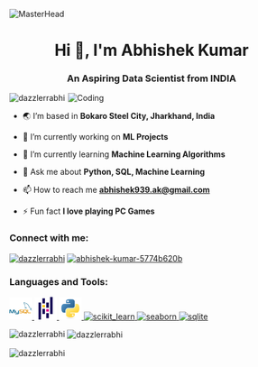 ![MasterHead](https://media.licdn.com/dms/image/C4D12AQESj72-s5gEKg/article-cover_image-shrink_600_2000/0/1626753867110?e=2147483647&v=beta&t=Kf7YAuwZtyCGYLNch-Mgc5eOC-7h7uL_dnBAIgsAFRQ)
<h1 align="center">Hi 👋, I'm Abhishek Kumar</h1>
<h3 align="center">An Aspiring Data Scientist from INDIA</h3>
<img align="right" alt="Coding" width="400" src="https://miro.medium.com/max/1670/1*ZSVmWGcc1weENb0ShawWxw.gif">

<p align="left"> <img src="https://komarev.com/ghpvc/?username=dazzlerrabhi&label=Profile%20views&color=0e75b6&style=flat" alt="dazzlerrabhi" /> </p>

- 🌏 I’m based in **Bokaro Steel City, Jharkhand, India**

- 🔭 I’m currently working on **ML Projects**

- 🌱 I’m currently learning **Machine Learning Algorithms**

- 💬 Ask me about **Python, SQL, Machine Learning**

- 📫 How to reach me **abhishek939.ak@gmail.com**

- ⚡ Fun fact **I love playing PC Games**

<h3 align="left">Connect with me:</h3>
<p align="left">
<a href="https://twitter.com/dazzlerrabhi" target="blank"><img align="center" src="https://raw.githubusercontent.com/rahuldkjain/github-profile-readme-generator/master/src/images/icons/Social/twitter.svg" alt="dazzlerrabhi" height="30" width="40" /></a>
<a href="https://linkedin.com/in/dazzlerrabhi" target="blank"><img align="center" src="https://raw.githubusercontent.com/rahuldkjain/github-profile-readme-generator/master/src/images/icons/Social/linked-in-alt.svg" alt="abhishek-kumar-5774b620b" height="30" width="40" /></a>
</p>

<h3 align="left">Languages and Tools:</h3>
<p align="left"> <a href="https://www.mysql.com/" target="_blank" rel="noreferrer"> <img src="https://raw.githubusercontent.com/devicons/devicon/master/icons/mysql/mysql-original-wordmark.svg" alt="mysql" width="40" height="40"/> </a> <a href="https://pandas.pydata.org/" target="_blank" rel="noreferrer"> <img src="https://raw.githubusercontent.com/devicons/devicon/2ae2a900d2f041da66e950e4d48052658d850630/icons/pandas/pandas-original.svg" alt="pandas" width="40" height="40"/> </a> <a href="https://www.python.org" target="_blank" rel="noreferrer"> <img src="https://raw.githubusercontent.com/devicons/devicon/master/icons/python/python-original.svg" alt="python" width="40" height="40"/> </a> <a href="https://scikit-learn.org/" target="_blank" rel="noreferrer"> <img src="https://upload.wikimedia.org/wikipedia/commons/0/05/Scikit_learn_logo_small.svg" alt="scikit_learn" width="40" height="40"/> </a> <a href="https://seaborn.pydata.org/" target="_blank" rel="noreferrer"> <img src="https://seaborn.pydata.org/_images/logo-mark-lightbg.svg" alt="seaborn" width="40" height="40"/> </a> <a href="https://www.sqlite.org/" target="_blank" rel="noreferrer"> <img src="https://www.vectorlogo.zone/logos/sqlite/sqlite-icon.svg" alt="sqlite" width="40" height="40"/> </a> </p>

<p><img align="left" src="https://github-readme-stats.vercel.app/api/top-langs?username=dazzlerrabhi&show_icons=true&locale=en&layout=compact" alt="dazzlerrabhi" /></p>

<p>&nbsp;<img align="center" src="https://github-readme-stats.vercel.app/api?username=dazzlerrabhi&show_icons=true&locale=en" alt="dazzlerrabhi" /></p>

<p><img align="center" src="https://github-readme-streak-stats.herokuapp.com/?user=dazzlerrabhi&" alt="dazzlerrabhi" /></p>
